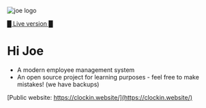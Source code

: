 ![joe logo](https://res.cloudinary.com/dojmo7vcc/image/upload/v1602421381/joe/Joe-Logo_sl3lkh.jpg)

[█ Live version █](https://hi-joe.herokuapp.com/)

# Hi Joe
- A modern employee management system
- An open source project for learning purposes - feel free to make mistakes! (we have backups)

[Public website: https://clockin.website/](https://clockin.website/)
